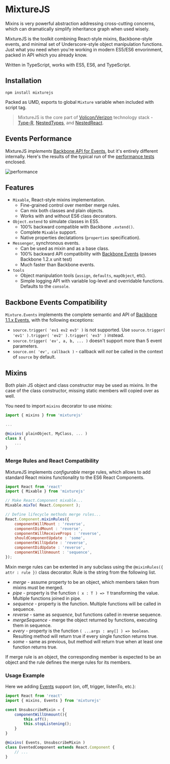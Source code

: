 # MixtureJS

Mixins is very powerful abstraction addressing cross-cutting concerns, which can dramatically simplify inheritance graph when used wisely.

MixtureJS is the toolkit combining React-style mixins, Backbone-style events, and minimal set of Underscore-style object manipulation functions. Just what you need when you're working in modern ES5/ES6 envorinment, packed in API which you already know.

Written in TypeScript, works with ES5, ES6, and TypeScript.

## Installation

`npm install mixturejs`

Packed as UMD, exports to global `Mixture` variable when included with script tag.

> MixtureJS is the core part of [Volicon/Verizon](http://www.volicon.com/) technology stack - [Type-R](https://github.com/VoliJs/Type-R), [NestedTypes](https://github.com/VoliJs/NestedTypes), and [NestedReact](https://github.com/VoliJs/NestedReact).

## Events Performance

MixtureJS _implements_ [Backbone API for Events](http://backbonejs.org/#Events), but it's entirely different internally. Here's the results of the typical
run of the [performance tests](https://github.com/VoliJs/mixturejs/tree/master/tests) enclosed.

![performance](https://raw.githubusercontent.com/Volicon/mixturejs/master/perf-chart.jpg)

## Features

- `Mixable`, React-style mixins implementation.
    - Fine-grained control over member merge rules.
    - Can mix both classes and plain objects.
    - Works with and without ES6 class decorators.
- `Object.extend` to simulate classes in ES5.
    - 100% backward compatible with Backbone `.extend()`.
    - Complete `Mixable` support.
    - Native properties declatations (`properties` specification).
- `Messenger`, synchronous events.
    - Can be used as mixin and as a base class.
    - 100% backward API compatibility with [Backbone Events](http://backbonejs.org/#Events) (passes Backbone 1.2.x unit test)
    - Much faster than Backbone events.
- `tools`
    - Object manipulation tools (`assign`, `defaults`, `mapObject`, etc).
    - Simple logging API with variable log-level and overridable functions. Defaults to the `console`.

## Backbone Events Compatibility

`Mixture.Events` implements the complete semantic and API of [Backbone 1.1.x Events](http://backbonejs.org/#Events), with the following exceptions:

- `source.trigger( 'ev1 ev2 ev3' )` is not supported. Use `source.trigger( 'ev1' ).trigger( 'ev2' ).trigger( 'ev3' )` instead.
- `source.trigger( 'ev', a, b, ... )` doesn't support more than 5 event parameters.
- `source.on( 'ev', callback )` - callback will _not_ be called in the context of `source` by default.

## Mixins

Both plain JS object and class constructor may be used as mixins. In the case of the class constructor, missing static members will copied over as well.

You need to import `mixins` decorator to use mixins:

```javascript
import { mixins } from 'mixturejs'

...

@mixins( plainObject, MyClass, ... )
class X {
    ...
}
```

### Merge Rules and React Compatibility

MixtureJS implements _configurable_ merge rules, which allows to add standard React mixins functionality to the ES6 React Components.

```javascript
import React from 'react'
import { Mixable } from 'mixturejs'

// Make React.Component mixable...
Mixable.mixTo( React.Component );

// Define lifecycle methods merge rules...
React.Component.mixinRules({
    componentWillMount : 'reverse',
    componentDidMount : 'reverse',
    componentWillReceiveProps : 'reverse',
    shouldComponentUpdate : 'some',
    componentWillUpdate : 'reverse',
    componentDidUpdate : 'reverse',
    componentWillUnmount : 'sequence',
});
```

Mixin merge rules can be extented in any subclass using the `@mixinRules({ attr : rule })` class decorator. Rule is the string from the following list.

- *merge* - assume property to be an object, which members taken from mixins must be merged.
- *pipe* - property is the function `( x : T ) => T` transforming the value. Multiple functions joined in pipe.
- *sequence* - property is the function. Multiple functions will be called in sequence.
- *reverse* - same as *sequence*, but functions called in reverse sequence.
- *mergeSequence* - merge the object returned by functions, executing them in sequence.
- *every* - property is the function `( ...args : any[] ) => boolean`. Resulting method will return true if every single function returns true.
- *some* - same as previous, but method will return true when at least one function returns true.

If merge rule is an object, the corresponding member is expected to be an object and the rule defines the merge rules for its members.

### Usage Example

Here we adding [Events](http://backbonejs.org/#Events) support (on, off, trigger, listenTo, etc.):

```javascript
import React from 'react'
import { mixins, Events } from 'mixturejs'

const UnsubscribeMixin = {
    componentWillUnmount(){
        this.off();
        this.stopListening();
    }
}

@mixins( Events, UnsubscribeMixin )
class EventedComponent extends React.Component {
    // ...
}
```
